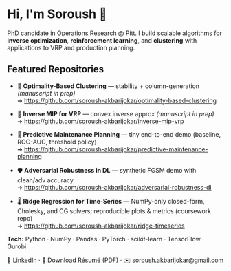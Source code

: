 # Hi, I'm Soroush 👋
PhD candidate in Operations Research @ Pitt. I build scalable algorithms for **inverse optimization**, **reinforcement learning**, and **clustering** with applications to VRP and production planning.

## Featured Repositories

- 🧩 **Optimality-Based Clustering** — stability + column-generation *(manuscript in prep)*  
  ➜ https://github.com/soroush-akbarijokar/optimality-based-clustering

- 🚚 **Inverse MIP for VRP** — convex inverse approx *(manuscript in prep)*  
  ➜ https://github.com/soroush-akbarijokar/inverse-mip-vrp
  
- 🔷 **Predictive Maintenance Planning** — tiny end-to-end demo (baseline, ROC-AUC, threshold policy)  
  ➜ https://github.com/soroush-akbarijokar/predictive-maintenance-planning

- 🛡️ **Adversarial Robustness in DL** — synthetic FGSM demo with clean/adv accuracy  
  ➜ https://github.com/soroush-akbarijokar/adversarial-robustness-dl

- 🌡️ **Ridge Regression for Time-Series** — NumPy-only closed-form, Cholesky, and CG solvers; reproducible plots & metrics (coursework repo)  
  ➜ https://github.com/soroush-akbarijokar/ridge-timeseries

**Tech:** Python · NumPy · Pandas · PyTorch · scikit-learn · TensorFlow · Gurobi

🔗 [LinkedIn](https://www.linkedin.com/in/soroushakbarijokar) · 📄 [Download Résumé (PDF)](https://raw.githubusercontent.com/soroush-akbarijokar/soroush-akbarijokar/main/resume.pdf) · ✉️ soroush.akbarijokar@gmail.com
